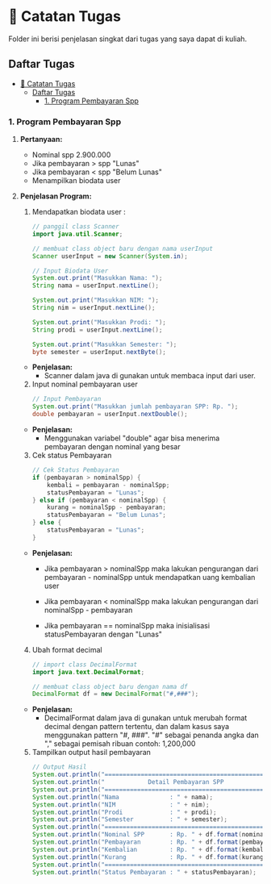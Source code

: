 # 📘 Catatan Tugas

Folder ini berisi penjelasan singkat dari tugas yang saya dapat di kuliah.

## Daftar Tugas
- [📘 Catatan Tugas](#-catatan-tugas)
  - [Daftar Tugas](#daftar-tugas)
    - [1. Program Pembayaran Spp](#1-program-pembayaran-spp)

### 1. Program Pembayaran Spp

1. **Pertanyaan:**
   - Nominal spp 2.900.000
   - Jika pembayaran > spp "Lunas"
   - Jika pembayaran < spp "Belum Lunas"
   - Menampilkan biodata user

2. **Penjelasan Program:**
   1. Mendapatkan biodata user :
        ```java
        // panggil class Scanner
        import java.util.Scanner;

        // membuat class object baru dengan nama userInput
        Scanner userInput = new Scanner(System.in);

        // Input Biodata User
        System.out.print("Masukkan Nama: ");
        String nama = userInput.nextLine();

        System.out.print("Masukkan NIM: ");
        String nim = userInput.nextLine();

        System.out.print("Masukkan Prodi: ");
        String prodi = userInput.nextLine();

        System.out.print("Masukkan Semester: ");
        byte semester = userInput.nextByte();

    - **Penjelasan:**
        - Scanner dalam java di gunakan untuk membaca input dari user.

   2. Input nominal pembayaran user
        ```java
        // Input Pembayaran
        System.out.print("Masukkan jumlah pembayaran SPP: Rp. ");
        double pembayaran = userInput.nextDouble();

    - **Penjelasan:**
        - Menggunakan variabel "double" agar bisa menerima pembayaran dengan nominal yang besar

   3. Cek status Pembayaran
        ```java
        // Cek Status Pembayaran
        if (pembayaran > nominalSpp) {
            kembali = pembayaran - nominalSpp;
            statusPembayaran = "Lunas";
        } else if (pembayaran < nominalSpp) {
            kurang = nominalSpp - pembayaran;
            statusPembayaran = "Belum Lunas";
        } else {
            statusPembayaran = "Lunas"; 
        }

    - **Penjelasan:**
        - Jika pembayaran > nominalSpp maka lakukan pengurangan dari pembayaran - nominalSpp untuk mendapatkan uang kembalian user

        - Jika pembayaran < nominalSpp maka lakukan pengurangan dari nominalSpp - pembayaran
    
        - Jika pembayaran == nominalSpp maka inisialisasi statusPembayaran dengan "Lunas"  

   4. Ubah format decimal
        ```java
        // import class DecimalFormat
        import java.text.DecimalFormat;

        // membuat class object baru dengan nama df
        DecimalFormat df = new DecimalFormat("#,###");

    - **Penjelasan:**
        - DecimalFormat dalam java di gunakan untuk merubah format decimal dengan pattern tertentu, dan dalam kasus saya menggunakan pattern "#, ###". "#" sebagai penanda angka dan "," sebagai pemisah ribuan contoh: 1,200,000

   5. Tampilkan output hasil pembayaran
        ```java
        // Output Hasil
        System.out.println("================================================");
        System.out.println("            Detail Pembayaran SPP               ");
        System.out.println("================================================");
        System.out.println("Nama              : " + nama);
        System.out.println("NIM               : " + nim);
        System.out.println("Prodi             : " + prodi);
        System.out.println("Semester          : " + semester);
        System.out.println("================================================");
        System.out.println("Nominal SPP       : Rp. " + df.format(nominalSpp));
        System.out.println("Pembayaran        : Rp. " + df.format(pembayaran));
        System.out.println("Kembalian         : Rp. " + df.format(kembali));
        System.out.println("Kurang            : Rp. " + df.format(kurang));
        System.out.println("================================================");
        System.out.println("Status Pembayaran : " + statusPembayaran);